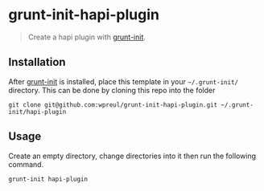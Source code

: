 # grunt-init-hapi-plugin

> Create a hapi plugin with [grunt-init][].

[grunt-init]: http://gruntjs.com/project-scaffolding

## Installation

After [grunt-init][] is installed, place this template in your `~/.grunt-init/` directory.  This can be done by cloning this repo into the folder

```
git clone git@github.com:wpreul/grunt-init-hapi-plugin.git ~/.grunt-init/hapi-plugin
```

## Usage

Create an empty directory, change directories into it then run the following command.

```
grunt-init hapi-plugin
```